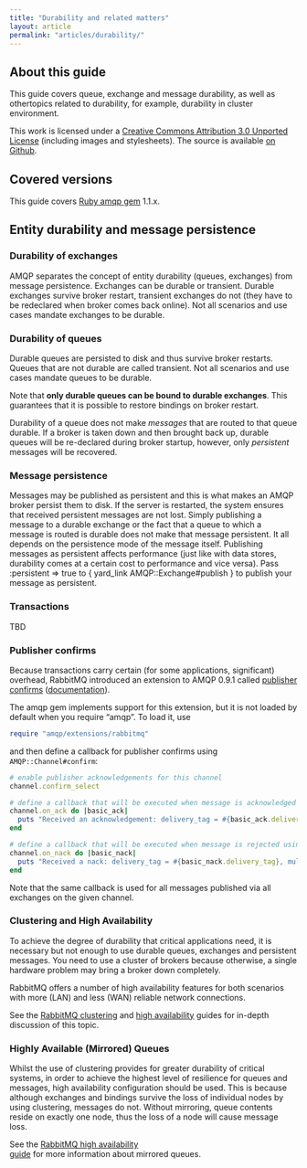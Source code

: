 ```yaml
---
title: "Durability and related matters"
layout: article
permalink: "articles/durability/"
---
```


About this guide
----------------

This guide covers queue, exchange and message durability, as well as
othertopics related to durability, for example, durability in cluster
environment.

This work is licensed under a
<a rel="license" href="http://creativecommons.org/licenses/by/3.0/">Creative
Commons Attribution 3.0 Unported License</a> (including images and
stylesheets). The source is available [on
Github](https://github.com/ruby-amqp/rubyamqp.info).

Covered versions
----------------

This guide covers [Ruby amqp gem](http://github.com/ruby-amqp/amqp)
1.1.x.

Entity durability and message persistence
-----------------------------------------

### Durability of exchanges

AMQP separates the concept of entity durability (queues, exchanges) from
message persistence. Exchanges can be durable or transient. Durable
exchanges survive broker restart, transient exchanges do not (they have
to be redeclared when broker comes back online). Not all scenarios and
use cases mandate exchanges to be durable.

### Durability of queues

Durable queues are persisted to disk and thus survive broker restarts.
Queues that are not durable are called transient. Not all scenarios and
use cases mandate queues to be durable.

Note that **only durable queues can be bound to durable exchanges**.
This guarantees that it is possible to restore bindings on broker
restart.

Durability of a queue does not make *messages* that are routed to that
queue durable. If a broker is taken down and then brought back up,
durable queues will be re-declared during broker startup, however, only
*persistent* messages will be recovered.

### Message persistence

Messages may be published as persistent and this is what makes an AMQP
broker persist them to disk. If the server is restarted, the system
ensures that received persistent messages are not lost. Simply
publishing a message to a durable exchange or the fact that a queue to
which a message is routed is durable does not make that message
persistent. It all depends on the persistence mode of the message
itself. Publishing messages as persistent affects performance (just like
with data stores, durability comes at a certain cost to performance and
vice versa). Pass :persistent =\> true to
{ yard\_link AMQP::Exchange\#publish } to publish your message as
persistent.

### Transactions

TBD

### Publisher confirms

Because transactions carry certain (for some applications, significant)
overhead, RabbitMQ introduced an extension to AMQP 0.9.1 called
[publisher
confirms](http://www.rabbitmq.com/blog/2011/02/10/introducing-publisher-confirms/)
([documentation](http://www.rabbitmq.com/extensions.html#confirms)).

The amqp gem implements support for this extension, but it is not loaded
by default when you require “amqp”. To load it, use

``` ruby
require "amqp/extensions/rabbitmq"
```

and then define a callback for publisher confirms using
`AMQP::Channel#confirm`:

``` ruby
# enable publisher acknowledgements for this channel
channel.confirm_select

# define a callback that will be executed when message is acknowledged
channel.on_ack do |basic_ack|
  puts "Received an acknowledgement: delivery_tag = #{basic_ack.delivery_tag}, multiple = #{basic_ack.multiple}"
end

# define a callback that will be executed when message is rejected using basic.nack (a RabbitMQ-specific extension)
channel.on_nack do |basic_nack|
  puts "Received a nack: delivery_tag = #{basic_nack.delivery_tag}, multiple = #{basic_nack.multiple}"
end
```

Note that the same callback is used for all messages published via all
exchanges on the given channel.

### Clustering and High Availability

To achieve the degree of durability that critical applications need,
it is necessary but not enough to use durable queues, exchanges and
persistent messages. You need to use a cluster of brokers because
otherwise, a single hardware problem may bring a broker down
completely.

RabbitMQ offers a number of high availability features for both
scenarios with more
(LAN) and less (WAN) reliable network connections.

See the [RabbitMQ clustering](http://www.rabbitmq.com/clustering.html)
and [high availability](http://www.rabbitmq.com/ha.html) guides for
in-depth discussion of this topic.

### Highly Available (Mirrored) Queues

Whilst the use of clustering provides for greater durability of
critical systems, in order to achieve the highest level of resilience
for queues and messages, high availability configuration should be
used. This is because although exchanges and bindings survive the loss
of individual nodes by using clustering, messages do
not. Without mirroring, queue contents reside on exactly one node, thus
the loss of a node will cause message loss.

See the [RabbitMQ high availability\
guide](http://www.rabbitmq.com/ha.html) for more information about
mirrored queues.
